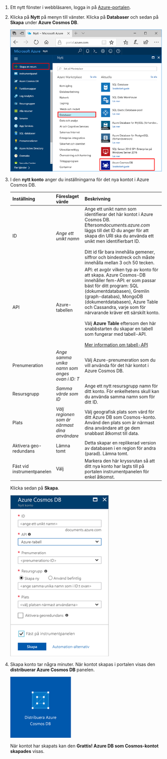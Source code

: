 1. Ett nytt fönster i webbläsaren, logga in på [Azure-portalen](https://portal.azure.com/).
2. Klicka på **Nytt** på menyn till vänster. Klicka på **Databaser** och sedan på **Skapa** under **Azure Cosmos DB**. 
   
   ![Skärmbild av Azure Portal med fokus på Fler tjänster och Azure Cosmos DB](./media/cosmos-db-create-dbaccount-table/create-nosql-db-databases-json-tutorial-1.png)

3. I den **nytt konto** anger du inställningarna för det nya kontot i Azure Cosmos DB. 
 
    Inställning|Föreslaget värde|Beskrivning
    ---|---|---
    ID|*Ange ett unikt namn*|Ange ett unikt namn som identifierar det här kontot i Azure Cosmos DB. Eftersom*documents.azure.com* läggs till det ID du anger för att skapa din URI ska du använda ett unikt men identifierbart ID.<br><br>Ditt id får bara innehålla gemener, siffror och bindestreck och måste innehålla mellan 3 och 50 tecken.
    API|Azure-tabellen|API: et avgör vilken typ av konto för att skapa. Azure Cosmos-DB innehåller fem-API: er som passar bäst för ditt program: SQL (dokumentdatabasen), Gremlin (graph-databas), MongoDB (dokumentdatabasen), Azure Table och Cassandra, varje som för närvarande kräver ett särskilt konto.<br><br>Välj **Azure Table** eftersom den här snabbstarten du skapar en tabell som fungerar med tabell-API.<br><br>[Mer information om tabell-API](../articles/cosmos-db/table-introduction.md) |
    Prenumeration|*Ange samma unika namn som anges ovan i ID: T*|Välj Azure-prenumeration som du vill använda för det här kontot i Azure Cosmos DB. 
    Resursgrupp|*Samma värde som ID*|Ange ett nytt resursgrupp namn för ditt konto. För enkelhetens skull kan du använda samma namn som för ditt ID. 
    Plats|*Välj regionen som är närmast dina användare*|Välj geografisk plats som värd för ditt Azure DB som Cosmos-konto. Använd den plats som är närmast dina användare att ge dem snabbast åtkomst till data.
    Aktivera geo-redundans| Lämna tomt | Detta skapar en replikerad version av databasen i en region för andra (parad). Lämna tomt.  
    Fäst vid instrumentpanelen | Välj | Markera den här kryssrutan så att ditt nya konto har lagts till på portalen instrumentpanelen för enkel åtkomst.

    Klicka sedan på **Skapa**.  

    ![Skärmbild av bladet Ny Azure Cosmos DB](./media/cosmos-db-create-dbaccount-table/create-nosql-db-databases-json-tutorial-2.png)

4. Skapa konto tar några minuter. När kontot skapas i portalen visas den **distribuerar Azure Cosmos DB** panelen.

    ![Meddelandefönstret i Azure-portalen](./media/cosmos-db-create-dbaccount-table/deploying-cosmos-db.png)

    När kontot har skapats kan den **Grattis! Azure DB som Cosmos-kontot skapades** visas.
